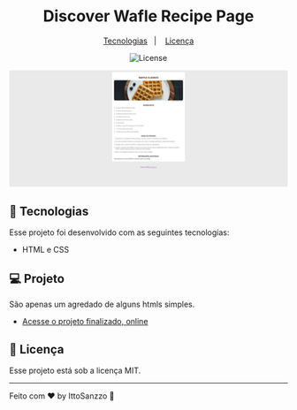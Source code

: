 <h1 align="center"> Discover Wafle Recipe Page </h1>

<p align="center">
	<a href="#-tecnologias">Tecnologias</a>&nbsp;&nbsp;&nbsp;|&nbsp;&nbsp;&nbsp;
	<a href="#memo-licença">Licença</a>
</p>

<p align="center">
  <img alt="License" src="https://img.shields.io/static/v1?label=license&message=MIT&color=49AA26&labelColor=000000">
</p>

<p align="center">
  <img alt="Project image" src=".github/DiscoverReceita.png">
</p>

## 🚀 Tecnologias

Esse projeto foi desenvolvido com as seguintes tecnologias:

-   HTML e CSS

## 💻 Projeto

São apenas um agredado de alguns htmls simples.

-   [Acesse o projeto finalizado, online](https://ittosanzzo.github.io/DiscoverReceita/)

## :memo: Licença

Esse projeto está sob a licença MIT.

---

Feito com ♥ by IttoSanzzo :wave:
